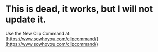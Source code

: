 # This is dead, it works, but I will not update it.
Use the New Clip Command at: [https://www.sowhoyou.com/clipcommand/](https://www.sowhoyou.com/clipcommand/)
